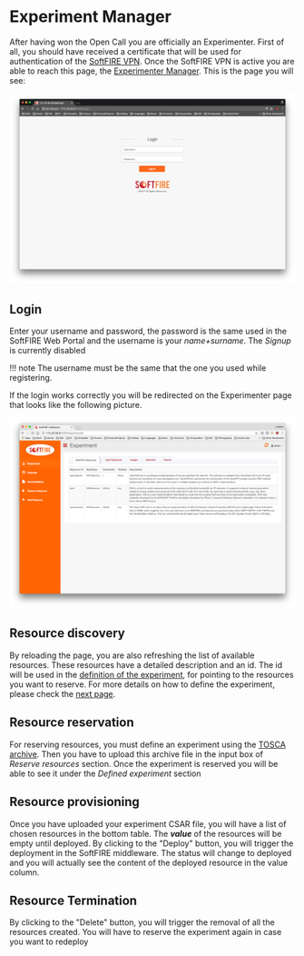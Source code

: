 # Experiment Manager

After having won the Open Call you are officially an Experimenter. First of all, you should have received a certificate that will be used for authentication of the [SoftFIRE VPN][openvpnconfig]. Once the SoftFIRE VPN is active you are able to reach this page, the [Experimenter Manager][ex-man-link]. This is the page you will see:

![Experimenter Manager Login page][ex-man-login-page]

## Login

Enter your username and password, the password is the same used in the SoftFIRE Web Portal and the username is your _name+surname_. The _Signup_ is currently disabled

!!! note
    The username must be the same that the one you used while registering.

If the login works correctly you will be redirected on the Experimenter page that looks like the following picture.

![Experimenter Manager Experimenter page][ex-man-experimenter-page]

## Resource discovery

By reloading the page, you are also refreshing the list of available resources. These resources have a detailed description and an id. The id will be used in the [definition of the experiment](experiment-definition.md), for pointing to the resources you want to reserve. For more details on how to define the experiment, please check the [next page](experiment-definition.md).

## Resource reservation

For reserving resources, you must define an experiment using the [TOSCA archive][tosca-csar]. Then you have to upload this archive file in the input box of _Reserve resources_ section. Once the experiment is reserved you will be able to see it under the _Defined experiment_ section

## Resource provisioning

Once you have uploaded your experiment CSAR file, you will have a list of chosen resources in the bottom table. The _**value**_ of the resources will be empty until deployed. By clicking to the "Deploy" button, you will trigger the deployment in the SoftFIRE middleware. The status will change to deployed and you will actually see the content of the deployed resource in the value column.

## Resource Termination

By clicking to the "Delete" button, you will trigger the removal of all the resources created. You will have to reserve the experiment again in case you want to redeploy
<!--
References
-->

[tosca-csar]:http://docs.oasis-open.org/tosca/TOSCA-Simple-Profile-YAML/v1.0/csd03/TOSCA-Simple-Profile-YAML-v1.0-csd03.html#_Toc419746172
[openvpnconfig]:openvpnconfig.md
[ex-man-link]:http://experiment.vpn.softfire.eu:5080/login
[ex-man-login-page]:img/em-login.png
[ex-man-experimenter-page]:img/em-experimenter.png

<!---
 Script for open external links in a new tab
-->
<script src="http://ajax.googleapis.com/ajax/libs/jquery/1.7.1/jquery.js"></script>
<script type="text/javascript" charset="utf-8">
      // Creating custom :external selector
      $.expr[':'].external = function(obj){
          return !obj.href.match(/^mailto\:/)
                  && (obj.hostname != location.hostname);
      };
      $(function(){
        $('a:external').addClass('external');
        $(".external").attr('target','_blank');
      })
</script>
